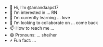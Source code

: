 - 👋 Hi, I’m @amandaaps17
- 👀 I’m interested in ... RN
- 🌱 I’m currently learning ... love
- 💞️ I’m looking to collaborate on ... come back
- 📫 How to reach me ...
- 😄 Pronouns: ... she/her
- ⚡ Fun fact: ...

<!---
amandaaps17/amandaaps17 is a ✨ special ✨ repository because its `README.md` (this file) appears on your GitHub profile.
You can click the Preview link to take a look at your changes.
--->
